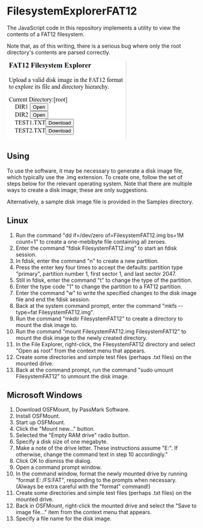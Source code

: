 FilesystemExplorerFAT12
=======================

The JavaScript code in this repository implements a utility to view the contents of a FAT12 filesystem.

Note that, as of this writing, there is a serious bug where only the root directory's contents are parsed correctly.

<img src="Screenshot.png" />


Using
-----

To use the software, it may be necessary to generate a disk image file, which typically use the .img extension.  To create one, follow the set of steps below for the relevant operating system.  Note that there are multiple ways to create a disk image; these are only suggestions.

Alternatively, a sample disk image file is provided in the Samples directory.


Linux
-----

1. Run the command "dd if=/dev/zero of=FilesystemFAT12.img bs=1M count=1" to create a one-mebibyte file containing all zeroes.
2. Enter the command "fdisk FilesystemFAT12.img" to start an fdisk session.
3. In fdisk, enter the command "n" to create a new partition.
4. Press the enter key four times to accept the defaults: partition type "primary", partition number 1, first sector 1, and last sector 2047.
5. Still in fdisk, enter the command "t" to change the type of the partition.
6. Enter the type code "1" to change the partition to a FAT12 partition.
7. Enter the command "w" to write the specified changes to the disk image file and end the fdisk session.
8. Back at the system command prompt, enter the command "mkfs --type=fat FilesystemFAT12.img".
9. Run the command "mkdir FilesystemFAT12" to create a directory to mount the disk image to.
10. Run the command "mount FilesystemFAT12.img FilesystemFAT12" to mount the disk image to the newly created directory.
11. In the File Explorer, right-click, the FilesystemFAT12 directory and select "Open as root" from the context menu that appears.
12. Create some directories and simple test files (perhaps .txt files) on the mounted drive.
13. Back at the command prompt, run the command "sudo umount FilesystemFAT12" to unmount the disk image.


Microsoft Windows
-----------------

1. Download OSFMount, by PassMark Software.
2. Install OSFMount.
3. Start up OSFMount.
4. Click the "Mount new..." button.
5. Selected the "Empty RAM drive" radio button.
6. Specify a disk size of one megabyte.
7. Make a note of the drive letter.  These instructions assume "E:".  If otherwise, change the command text in step 10 accordingly."
8. Click OK to dismiss the dialog.
9. Open a command prompt window.
10. In the command window, format the newly mounted drive by running "format E: /FS:FAT", responding to the prompts when necessary. (Always be extra careful with the "format" command!)
11. Create some directories and simple test files (perhaps .txt files) on the mounted drive.
12. Back in OSFMount, right-click the mounted drive and select the "Save to image file..." item from the context menu that appears.
13. Specify a file name for the disk image.
